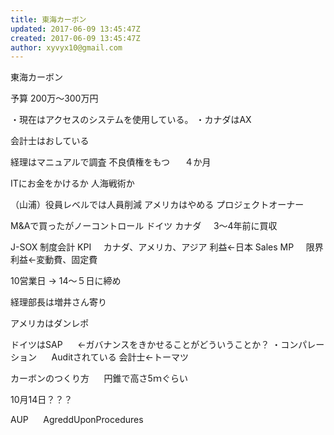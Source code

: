 ```yaml
---
title: 東海カーボン
updated: 2017-06-09 13:45:47Z
created: 2017-06-09 13:45:47Z
author: xyvyx10@gmail.com
---
```


東海カーボン

予算 200万～300万円

・現在はアクセスのシステムを使用している。
・カナダはAX

会計士はおしている

経理はマニュアルで調査
不良債権をもつ
     ４か月

ITにお金をかけるか
人海戦術か

（山浦）役員レベルでは人員削減
アメリカはやめる
プロジェクトオーナー

M&Aで買ったがノーコントロール
ドイツ
カナダ     3～4年前に買収

J-SOX 制度会計
KPI     カナダ、アメリカ、アジア
利益←日本
Sales
MP     限界利益←変動費、固定費

10営業日 → 14～５日に締め

経理部長は増井さん寄り

アメリカはダンレポ

ドイツはSAP
     ←ガバナンスをきかせることがどういうことか？
・コンパレーション
     Auditされている
会計士←トーマツ

カーボンのつくり方
     円錐で高さ5ｍぐらい

10月14日？？？

AUP
     AgreddUponProcedures